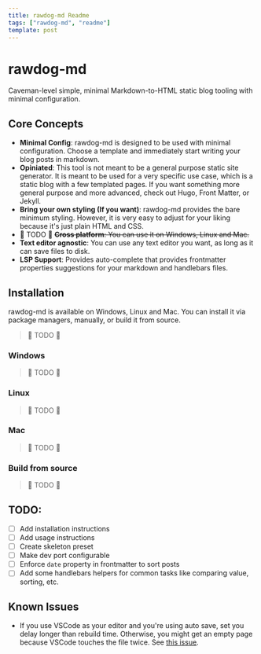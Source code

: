 ```yaml
---
title: rawdog-md Readme
tags: ["rawdog-md", "readme"]
template: post
---
```


# rawdog-md

Caveman-level simple, minimal Markdown-to-HTML static blog tooling with minimal configuration.

## Core Concepts
- **Minimal Config**: rawdog-md is designed to be used with minimal configuration. Choose a template and immediately start writing your blog posts in markdown.
- **Opiniated**: This tool is not meant to be a general purpose static site generator. It is meant to be used for a very specific use case, which is a static blog with a few templated pages. If you want something more general purpose and more advanced, check out Hugo, Front Matter, or Jekyll.
- **Bring your own styling (If you want)**: rawdog-md provides the bare minimum styling. However, it is very easy to adjust for your liking because it's just plain HTML and CSS.
- 🚧 TODO 🚧 ~~**Cross platform**: You can use it on Windows, Linux and Mac.~~ 
- **Text editor agnostic**: You can use any text editor you want, as long as it can save files to disk.
- **LSP Support**: Provides auto-complete that provides frontmatter properties suggestions for your markdown and handlebars files.

## Installation
rawdog-md is available on Windows, Linux and Mac. You can install it via package managers, manually, or build it from source.
> 🚧 TODO 🚧

### Windows

> 🚧 TODO 🚧

### Linux
> 🚧 TODO 🚧

### Mac
> 🚧 TODO 🚧

### Build from source
> 🚧 TODO 🚧


## TODO:
- [ ] Add installation instructions
- [ ] Add usage instructions
- [ ] Create skeleton preset
- [ ] Make dev port configurable
- [ ] Enforce `date` property in frontmatter to sort posts
- [ ] Add some handlebars helpers for common tasks like comparing value, sorting, etc.

## Known Issues
- If you use VSCode as your editor and you're using auto save, set you delay longer than rebuild time. Otherwise, you might get an empty page because VSCode touches the file twice. See [this issue](https://github.com/microsoft/vscode/issues/9419).